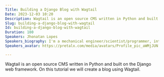 ```yaml
---
Title: Building a Django Blog with Wagtail
Date: 2023-12-03 10:20
Description: Wagtail is an open source CMS written in Python and built on the Django web framework. On this tutorial we will create a blog using Wagtail.
Slug: building-a-django-blog-with-wagtail
Id: building-a-django-blog-with-wagtail
Duration: 180
Speakers: Jhonatan Lopes
Speakers_biography: I'm a mechanical engineer/scientist/programmer, interested in the intersection between applied mathematics and software development. I work as a Python developer at Torchbox.
Speakers_avatar: https://pretalx.com/media/avatars/Profile_pic_aWMjJUN.jpg

---
```


Wagtail is an open source CMS written in Python and built on the Django web framework. On this tutorial we will create a blog using Wagtail.